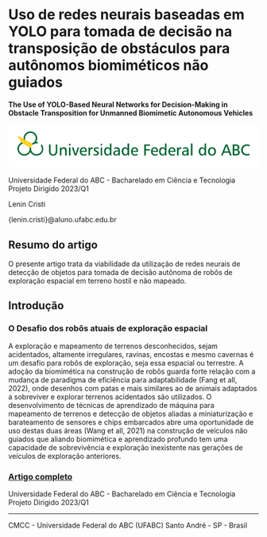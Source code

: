 # Uso de redes neurais baseadas em YOLO para tomada de decisão na transposição de obstáculos para autônomos biomiméticos não guiados

**The Use of YOLO-Based Neural Networks for Decision-Making in Obstacle Transposition for Unmanned Biomimetic Autonomous Vehicles**

![UFABC Logo](assets/logotipo-ufabc-extenso.png)

Universidade Federal do ABC - Bacharelado em Ciência e Tecnologia Projeto Dirigido 2023/Q1

Lenin Cristi

{lenin.cristi}@aluno.ufabc.edu.br

## Resumo do artigo

O presente artigo trata da viabilidade da utilização de redes neurais de detecção de objetos para tomada de decisão autônoma de robôs de exploração espacial em terreno hostil e não mapeado.

## Introdução

### O Desafio dos robôs atuais de exploração espacial

A exploração e mapeamento de terrenos desconhecidos, sejam acidentados, altamente irregulares, ravinas, encostas e mesmo cavernas é um desafio para robôs de exploração, seja essa espacial ou terrestre.
A adoção da biomimética na construção de robôs guarda forte relação com a mudança de paradigma de eficiência para adaptabilidade (Fang et all, 2022), onde desenhos com patas e mais similares ao de animais adaptados a sobreviver e explorar terrenos acidentados são utilizados.
O desenvolvimento de técnicas de aprendizado de máquina para mapeamento de terrenos e detecção de objetos aliadas a miniaturização e barateamento de sensores e chips embarcados abre uma oportunidade de uso destas duas áreas (Wang et all, 2021) na construção de veículos não guiados que aliando biomimética e aprendizado profundo tem uma capacidade de sobrevivência e exploração inexistente nas gerações de veículos de exploração anteriores.

### [Artigo completo](./docs/Projeto%20de%20biomim%C3%A9tica%20-%20Final.pdf)

Universidade Federal do ABC - Bacharelado em Ciência e Tecnologia
Projeto Dirigido 2023/Q1

___

CMCC - Universidade Federal do ABC (UFABC)
Santo André - SP - Brasil

